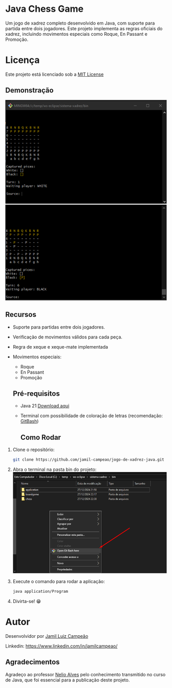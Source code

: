 # Java Chess Game
Um jogo de xadrez completo desenvolvido em Java, com suporte para partida entre dois jogadores.
Este projeto implementa as regras oficiais do xadrez, incluindo movimentos especiais como Roque, En Passant e Promoção.

# Licença
Este projeto está licenciado sob a [MIT License](https://github.com/jamil-campeao/jogo-de-xadrez-java/blob/main/LICENSE)

## Demonstração
![Chess Game Demo](https://github.com/jamil-campeao/jogo-de-xadrez-java/blob/main/assets/JavaChessGame.png)
![Chess Game Demo](https://github.com/jamil-campeao/jogo-de-xadrez-java/blob/main/assets/JavaChessGame2.png)

## Recursos
- Suporte para partidas entre dois jogadores.
- Verificação de movimentos válidos para cada peça.
- Regra de xeque e xeque-mate implementada
- Movimentos especiais:
   - Roque
   - En Passant
   - Promoção

  ## Pré-requisitos
  - Java 21 [Download aqui](https://download.oracle.com/java/21/archive/jdk-21.0.4_windows-x64_bin.exe)
  - Terminal com possibilidade de coloração de letras (recomendação: [GitBash](https://git-scm.com/downloads))
 
    ## Como Rodar
1. Clone o repositório:
   ```bash
   git clone https://github.com/jamil-campeao/jogo-de-xadrez-java.git
   ```
2. Abra o terminal na pasta bin do projeto:
   ![Terminal](https://github.com/jamil-campeao/jogo-de-xadrez-java/blob/main/assets/JavaChessGameTerminal.png)
   
4. Execute o comando para rodar a aplicação:
   ```bash
   java application/Program
   ```
5. Divirta-se! 😁

# Autor
Desenvolvidor por [Jamil Luiz Campeão](https://github.com/jamil-campeao)

Linkedin: https://www.linkedin.com/in/jamilcampeao/

## Agradecimentos
Agradeço ao professor [Nelio Alves](https://github.com/acenelio) pelo conhecimento transmitido no curso de Java, que foi essencial para a publicação deste projeto.
